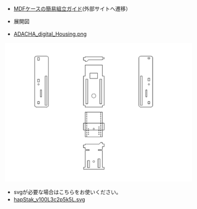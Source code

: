 -  [MDFケースの簡易組立ガイド](https://bit-trade-one.co.jp/hapstakmdfbuild/)(外部サイトへ遷移）

- 展開図 
 -  [ADACHA_digital_Housing.png](https://github.com/bit-trade-one/ADACHACY-hapStak/blob/master/svg/ADACHA_digital_Housing.png)　 
<img src="https://raw.githubusercontent.com/bit-trade-one/ADACHACY-hapStak/master/svg/ADACHA_digital_Housing.png" width="1080px">  
  
- svgが必要な場合はこちらをお使いください。  
 -  [hapStak_v100L3c2p5k5L.svg](https://github.com/bit-trade-one/ADACHACY-hapStak/blob/master/svg/hapStak_v100L3c2p5k5L.svg)　
